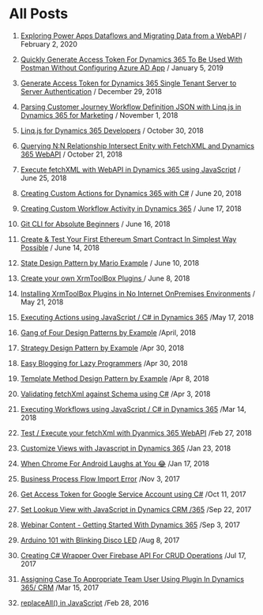 # All Posts

1. [Exploring Power Apps Dataflows and Migrating Data from a WebAPI](../Data-Migration-Power-Apps-Dataflows-WebAPI-Dynamics365-CDS/) / February 2, 2020

1. [Quickly Generate Access Token For Dynamics 365 To Be Used  With Postman Without Configuring Azure AD App](../Easily-Generate-Dynamics-365-Access-Token-Postman-Without-Configuring-Azure/) / January 5, 2019

1. [Generate Access Token for Dynamics 365 Single Tenant Server to Server Authentication](../Dynamics-365-Single-Tenant-Server-2-Server-Authentication-Azure-Active-Directory-Access-Token/) / December 29, 2018

1. [Parsing Customer Journey Workflow Definition JSON with Linq.js in Dynamics 365 for Marketing](../Parsing-Customer-Journey-Workflow-Definition-JSON-linqjs-Dynamics-365-Marketing/) / November 1, 2018

1. [Linq.js for Dynamics 365 Developers](../LINQ-JS-for-Dynamics-365-Developers/) / October 30, 2018

1. [Querying N:N Relationship Intersect Enity with FetchXML and Dynamics 365 WebAPI](../Query-N-N-Relationship-Intersect-Entity-FetchXML-Dynamics-365-WebAPI/) / October 21, 2018

1. [Execute fetchXML with WebAPI in Dynamics 365 using JavaScript](../Execute-fetchXml-WebAPI-Dynamics-365-Using-JavaScript-Example/) / June 25, 2018

1. [Creating Custom Actions for Dynamics 365 with C#](../Writing-Custom-Actions-C-Sharp-Code-Dynamics-365/) / June 20, 2018

1. [Creating Custom Workflow Activity in Dynamics 365](../Custom-Workflow-Activity-Dynamics-365/) / June 17, 2018

1. [Git CLI for Absolute Beginners](../Git-CLI-Reference-Absolute-Beginners/) / June 16, 2018

1. [Create & Test Your First Ethereum Smart Contract In Simplest Way Possible](../Create-Your-First-Smart-Contract-Ganache-Remix-IDE-Ethereum) / June 14, 2018

1. [State Design Pattern by Mario Example](https://www.ashishvishwakarma.com/GoF-Design-Patterns-by-Example/State-Pattern/) / June 10, 2018

1. [Create your own XrmToolBox Plugins ](../Create-Your-Own-XrmToolBox-Plugins-Dynamics-365) / June 8, 2018

1. [Installing XrmToolBox Plugins in No Internet OnPremises Environments](../Installing-Using-XrmToolBox-Plugins-in-No-Internet-OnPremises-Environments) / May 21, 2018

1. [Executing Actions using JavaScript / C\# in Dynamics 365](../executing-actions-using-javascript-c-sharp-example-dynamics-365) /May 17, 2018

1. [Gang of Four Design Patterns by Example](https://www.ashishvishwakarma.com/GoF-Design-Patterns-by-Example/) /April, 2018

1. [Strategy Design Pattern by Example](https://www.ashishvishwakarma.com/GoF-Design-Patterns-by-Example/Strategy-Pattern/) /Apr 30, 2018

1. [Easy Blogging for Lazy Programmers](../easy-blogging-for-lazy-programmers-github-pages) /Apr 30, 2018

1. [Template Method Design Pattern by Example](https://www.ashishvishwakarma.com/GoF-Design-Patterns-by-Example/Template-Method-Pattern/) /Apr 8, 2018

1. [Validating fetchXml against Schema using C\#](../validate-dynamically-generated-fetchxml-against-schema-before-executing) /Apr 3, 2018

1. [Executing Workflows using JavaScript / C# in Dynamics 365](../executing-workflows-using-javascript-c-sharp-example-dynamics-365) /Mar 14, 2018

1. [Test / Execute your fetchXml with Dyanmics 365 WebAPI](../test-fetchxml-with-webapi-dynamics-365-fetchxml-tester/) /Feb 27, 2018

1. [Customize Views with Javascript in Dynamics 365](../customize-views-with-javascript-in-dynamics-365) /Jan 23, 2018

1. [When Chrome For Android Laughs at You 😂](../when-chrome-for-android-laughs-at-you/ReadMe.md) /Jan 17, 2018

1. [Business Process Flow Import Error](../bpf-import-error-this-process-cannot-be-imported-because-it-cannot-be-updated-or-does-not-have-a-unique-name-dynamics-365/ReadMe.md) /Nov 3, 2017

1. [Get Access Token for Google Service Account using C#](../get-access-token-for-google-api-service-account-c-sharp/ReadMe.md) /Oct 11, 2017

1. [Set Lookup View with JavaScript in Dynamics CRM /365](../set-lookup-view-with-javascript-dynamics-crm-365/ReadMe.md) /Sep 22, 2017

1. [Webinar Content - Getting Started With Dynamics 365](../dynamics-365-101-webinar/ReadMe.md) /Sep 3, 2017

1. [Arduino 101 with Blinking Disco LED](../arduino-101-disco-led/ReadMe.md) /Aug 8, 2017

1. [Creating C# Wrapper Over Firebase API For CRUD Operations](../creating-c-sharp-wrapper-over-firebase-api-for-basic-crud/ReadMe.md) /Jul 17, 2017

1. [Assigning Case To Appropriate Team User Using Plugin In Dynamics 365/ CRM](../assigning-case-to-appropriate-team-user-using-plugin-in-dynamics-365-crm/ReadMe.md) /Mar 15, 2017

1. [replaceAll() in JavaScript](../replaceall-in-javascript/ReadMe.md) /Feb 28, 2016

[//]: # (http://www.c-sharpcorner.com/code/2396/replaceall-in-javascript-without-jquery.aspx)
